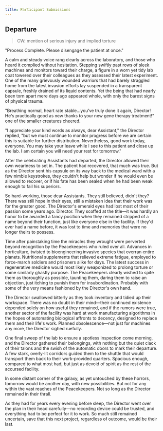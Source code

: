```yaml
---
title: Participant Submissions
---
```


## Departure

> CW: mention of serious injury and implied torture

"Process Complete. Please disengage the patient at once."

A calm and steady voice rang clearly across the laboratory, and those who heard it complied without hesitation. Stepping swiftly past rows of sleek machines and monitors toward their charge, a figure in a worn yet tidy lab coat towered over their colleagues as they assessed their latest experiment. One of the many grievously wounded warriors that had barely straggled home from the latest invasion efforts lay suspended in a transparent capsule, freshly drained of its liquid contents. Yet the being that had nearly been torn apart mere days ago appeared whole, with only the barest signs of physical trauma.

"Breathing normal, heart rate stable...you've truly done it again, Director! He's practically good as new thanks to your new gene therapy treatment!" one of the smaller creatures cheered.

"I appreciate your kind words as always, dear Assistant," the Director replied, "but we must continue to monitor progress before we are certain this is suitable for further distribution. Nevertheless, good work today, everyone. You may take your leave while I see to this patient and close up the lab. I am certain you will need your rest for tomorrow."

After the celebrating Assistants had departed, the Director allowed their own weariness to set in. The patient had recovered, that much was true. But as the Director sent his capsule on its way back to the medical ward with a few nimble keystrokes, they couldn't help but wonder if he would even be allowed to recover, or if his fate has been sealed when he had been weak enough to fail his superiors.

So hard-working, those dear Assistants. They still believed, didn't they? There was still hope in their eyes, still a mistaken idea that their work was for the greater good. The Director's emerald eyes had lost most of their passion some years ago. Director. They scoffed at the title—it was hardly an honor to be awarded a fancy position when they remained stripped of a name beyond their function, just like everyone else in the facility. If they'd ever had a name before, it was lost to time and memories that were no longer theirs to possess.

Time after painstaking time the miracles they wrought were perverted beyond recognition by the Peacekeepers who ruled over all. Advances in horticulture, twisted to bioengineering invasive species that overran entire planets. Nutritional supplements that relieved extreme fatigue, employed to force-march soldiers and prisoners alike for days. The latest success in regenerative medicine would most likely weaponized to prolong torture or some similarly ghastly purpose. The Peacekeepers clearly wished to spite them as thoroughly as possible, taunting them, daring them to raise an objection, just itching to punish them for insubordination. Probably with some of the very means fashioned by the Director's own hand.

The Director swallowed bitterly as they took inventory and tidied up their workspace. There was no doubt in their mind—their continued existence depended solely on how useful they remained, and if the rumors were true, another sector of the facility was hard at work manufacturing algorithms in the hopes of automating biological affronts to decency, designed to replace them and their life's work. Planned obsolescence—not just for machines any more, the Director sighed ruefully.

One final sweep of the lab to ensure a spotless inspection come morning, and the Director gathered their belongings, with nothing but the quiet clack of their talons and the swish of the automatic doors to mark their departure. A few stark, overly-lit corridors guided them to the shuttle that would transport them back to their work-provided quarters. Spacious enough, compared to what most had, but just as devoid of spirit as the rest of the accursed facility.

In some distant corner of the galaxy, as yet untouched by these horrors, tomorrow would be another day, with new possibilities. But not for any within the vast reaches of the Peacekeepers. Not so long as the Director remained in their thrall.

As they had for years every evening before sleep, the Director went over the plan in their head carefully—no recording device could be trusted, and everything had to be perfect for it to work. So much still remained uncertain, save that this next project, regardless of outcome, would be their last.
